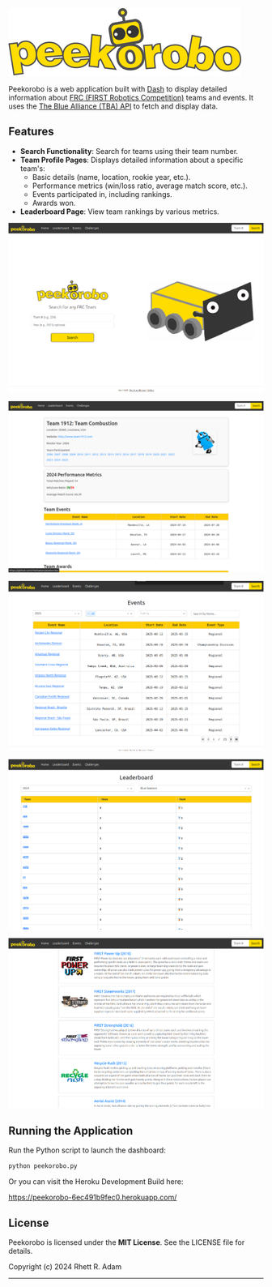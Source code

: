 ![Logo](assets/logo.png)

Peekorobo is a web application built with [Dash](https://dash.plotly.com/) to display detailed information about [FRC (FIRST Robotics Competition)](https://www.firstinspires.org/robotics/frc) teams and events. It uses the [The Blue Alliance (TBA) API](https://www.thebluealliance.com/apidocs/v3) to fetch and display data.

## Features

- **Search Functionality**: Search for teams using their team number.
- **Team Profile Pages**: Displays detailed information about a specific team's:
  - Basic details (name, location, rookie year, etc.).
  - Performance metrics (win/loss ratio, average match score, etc.).
  - Events participated in, including rankings.
  - Awards won.
- **Leaderboard Page**: View team rankings by various metrics.


![Home](assets/readme/Home.png)


![Team](assets/readme/Team.png)


![Event](assets/readme/Event.png)


![Leaderboard](assets/readme/Leaderboard.png)


![Game](assets/readme/Game.png)


## **Running the Application**

Run the Python script to launch the dashboard:

```bash
python peekorobo.py
```

Or you can visit the Heroku Development Build here:

https://peekorobo-6ec491b9fec0.herokuapp.com/

## **License**

Peekorobo is licensed under the **MIT License**. See the LICENSE file for details.

Copyright (c) 2024 Rhett R. Adam

---